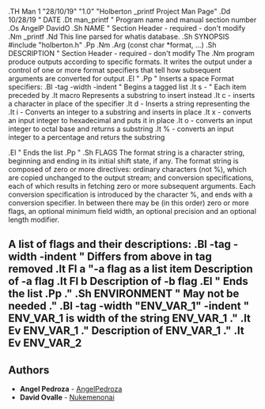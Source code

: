 .TH Man 1 "28/10/19" "1.0" "Holberton _printf Project Man Page"
.Dd 10/28/19               \" DATE
.Dt man_printf      \" Program name and manual section number
.Os AngelP DavidO
.Sh NAME                 \" Section Header - required - don't modify
.Nm _printf
.Nd This line parsed for whatis database.
.Sh SYNOPSIS
#include "holberton.h"
.Pp
.Nm
.Arg (const char *format, ...)
.Sh DESCRIPTION          \" Section Header - required - don't modify
The
.Nm
program produce outputs according to specific formats. It writes the output under a control of one or more format specifiers that tell how subsequent arguments are converted for output
.El \"
.Pp                      \" Inserts a space
Format specifiers:
.Bl -tag -width -indent  \" Begins a tagged list
.It s -               \" Each item preceded by .It macro
Represents a substring to insert instead
.It c -
inserts a character in place of the specifier
.It d -
Inserts a string representing the
.It i -
Converts an integer to a substring and inserts in place
.It x -
converts an input integer to hexadecimal and puts it in place
.It o -
converts an input integer to octal base and returns a substring
.It % -
converts an input integer to a percentage and returs the substring


.El                      \" Ends the list
.Pp \"
.Sh FLAGS
The format string is a character string, beginning and ending in its initial shift state, if any.  The format string is composed of zero or more directives: ordinary  characters
(not  %),  which  are copied unchanged to the output stream; and conversion specifications, each of which results in fetching zero or more subsequent arguments.  Each conversion
specification is introduced by the character %, and ends with a conversion specifier.  In between there may be (in this order) zero or more  flags,  an  optional  minimum  field
width, an optional precision and an optional length modifier.

A list of flags and their descriptions:
.Bl -tag -width -indent  \" Differs from above in tag removed
.It Fl a                 \"-a flag as a list item
Description of -a flag
.It Fl b
Description of -b flag
.El                      \" Ends the list
.Pp
.\" .Sh ENVIRONMENT      \" May not be needed
.\" .Bl -tag -width "ENV_VAR_1" -indent \" ENV_VAR_1 is width of the string ENV_VAR_1
.\" .It Ev ENV_VAR_1
.\" Description of ENV_VAR_1
.\" .It Ev ENV_VAR_2
---
## Authors
* **Angel Pedroza** - [AngelPedroza](https://github.com/AngelPedroza)
* **David Ovalle** - [Nukemenonai](https://github.com/Nukemenonai)
